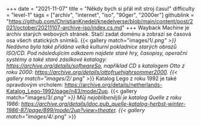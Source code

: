+++
date = "2021-11-07"
title = "Někdy bych si přál mít stroj času!"
difficulty = "level-1"
tags = ["archiv", "internet", "iso", "90ger", "2000er"]
githublink = "https://github.com/ChristianKnedel/knedelverse/blob/main/content/post/2021/october/20211107-archive-iso/index.cs.md"
+++
Wayback Machine je archiv starých webových stránek. Stačí zadat doménu a zobrazí se časová osa všech statických snímků.
{{< gallery match="images/1/*.png" >}}
Nedávno byla také přidána velká kulturní pokladnice starých obrazů ISO/CD. Pod následujícím odkazem najdete staré hry, časopisy, operační systémy a také staré zásilkové katalogy: https://archive.org/details/softwareSo, například CD s katalogem Otto z roku 2000: https://archive.org/details/ottofruehjahrsommer2000.
{{< gallery match="images/2/*.png" >}}
Katalog Lego z roku 1992 je také opravdovým vrcholem: https://archive.org/details/netherlands-Katalog_Lego-1992/page/n43/mode/2up.
{{< gallery match="images/3/*.png" >}}
Můj nejoblíbenější je katalog Quelle z roku 1986: https://archive.org/details/idoc.pub_quelle-katalog-herbst-winter-1986-87/page/899/mode/2up?view=theater.
{{< gallery match="images/4/*.png" >}}